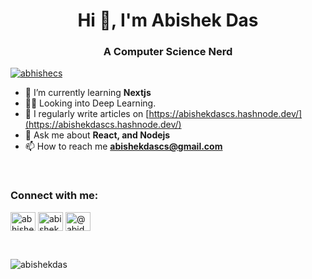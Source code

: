 <h1 align="center">Hi 👋, I'm Abishek Das</h1>
<h3 align="center">
 A Computer Science Nerd
</h3>

<p align="left">
  <a href="https://twitter.com/abhishecs" target="blank"
    ><img
      src="https://img.shields.io/twitter/follow/abhishecs?logo=twitter&style=for-the-badge"
      alt="abhishecs"
  /></a>
</p>

- 🌱 I’m currently learning **Nextjs** 
- 👨‍💻 Looking into Deep Learning.
- 📝 I regularly write articles on
[https://abishekdascs.hashnode.dev/](https://abishekdascs.hashnode.dev/)
- 💬 Ask me about **React, and Nodejs** 
- 📫 How to reach me **abishekdascs@gmail.com**

</br>

<h3 align="left">Connect with me:</h3>
<p align="left">
  <a href="https://twitter.com/abhishecs" target="blank"
    ><img
      align="center"
      src="https://raw.githubusercontent.com/rahuldkjain/github-profile-readme-generator/master/src/images/icons/Social/twitter.svg"
      alt="abhishecs"
      height="30"
      width="40"
  /></a>
  <a href="https://www.linkedin.com/in/abishek-das-58a03622b/" target="blank"
    ><img
      align="center"
      src="https://raw.githubusercontent.com/rahuldkjain/github-profile-readme-generator/master/src/images/icons/Social/linked-in-alt.svg"
      alt="abishekdas"
      height="30"
      width="40"
  /></a>
  <a href="https://hashnode.com/@abidas" target="blank"
    ><img
      align="center"
      src="https://raw.githubusercontent.com/rahuldkjain/github-profile-readme-generator/master/src/images/icons/Social/hashnode.svg"
      alt="@abidas"
      height="30"
      width="40"
  /></a>
</p>

</br>


<p>
  <img
    align="center"
    src="https://github-readme-streak-stats.herokuapp.com/?user=abishekdas&"
    alt="abishekdas"
  />
</p>
